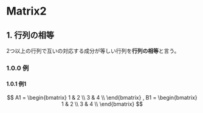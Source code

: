 # Matrix2

## 1. 行列の相等

2つ以上の行列で互いの対応する成分が等しい行列を**行列の相等**と言う。

### 1.0.0 例

#### 1.0.1 例1

$$
A1 = 
\begin{bmatrix}
1 & 2 \\
3 & 4 \\
\end{bmatrix}
, 
B1 = 
\begin{bmatrix}
1 & 2 \\
3 & 4 \\
\end{bmatrix}
$$


